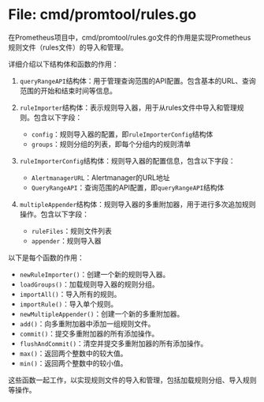 # File: cmd/promtool/rules.go

在Prometheus项目中，cmd/promtool/rules.go文件的作用是实现Prometheus规则文件（rules文件）的导入和管理。

详细介绍以下结构体和函数的作用：

1. `queryRangeAPI`结构体：用于管理查询范围的API配置。包含基本的URL、查询范围的开始和结束时间等信息。

2. `ruleImporter`结构体：表示规则导入器，用于从rules文件中导入和管理规则。包含以下字段：
   - `config`：规则导入器的配置，即`ruleImporterConfig`结构体
   - `groups`：规则分组的列表，即每个分组内的规则清单

3. `ruleImporterConfig`结构体：规则导入器的配置信息，包含以下字段：
   - `AlertmanagerURL`：Alertmanager的URL地址
   - `QueryRangeAPI`：查询范围的API配置，即`queryRangeAPI`结构体

4. `multipleAppender`结构体：规则导入器的多重附加器，用于进行多次追加规则操作。包含以下字段：
   - `ruleFiles`：规则文件列表
   - `appender`：规则导入器

以下是每个函数的作用：

- `newRuleImporter()`：创建一个新的规则导入器。
- `loadGroups()`：加载规则导入器的规则分组。
- `importAll()`：导入所有的规则。
- `importRule()`：导入单个规则。
- `newMultipleAppender()`：创建一个新的多重附加器。
- `add()`：向多重附加器中添加一组规则文件。
- `commit()`：提交多重附加器的所有添加操作。
- `flushAndCommit()`：清空并提交多重附加器的所有添加操作。
- `max()`：返回两个整数中的较大值。
- `min()`：返回两个整数中的较小值。

这些函数一起工作，以实现规则文件的导入和管理，包括加载规则分组、导入规则等操作。

